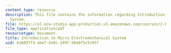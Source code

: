 ```yaml
---
content_type: resource
description: This file contains the information regarding Introduction to Micro Electromechanical
  System.
file: https://ol-ocw-studio-app-production.s3.amazonaws.com/courses/2-674-micro-nano-engineering-laboratory-spring-2016/b16097f3abe75a9c249f50a0f5c5c957_MIT2_674S16_IntroToMEMS.pdf
file_type: application/pdf
resourcetype: Document
title: Introduction to Micro Electromechanical System
uid: b16097f3-abe7-5a9c-249f-50a0f5c5c957
---
```

